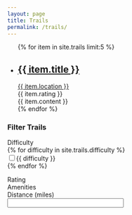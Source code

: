 ```yaml
---
layout: page
title: Trails
permalink: /trails/
---
```


<div class="clearfix">
  <div id="map-all"></div>

  <script type="text/javascript">
    var map = L.map('map-all').setView([40.350231, -105.202415], 10);
    // L.tileLayer('https://api.tiles.mapbox.com/v4/{id}/{z}/{x}/{y}.png?access_token={accessToken}', {
    //     attribution: 'Map data &copy; <a href="http://openstreetmap.org">OpenStreetMap</a> contributors, <a href="http://creativecommons.org/licenses/by-sa/2.0/">CC-BY-SA</a>, Imagery © <a href="http://mapbox.com">Mapbox</a>',
    //     maxZoom: 18,
    //     id: 'variantstudiosteam.om9o27nj',
    //     accessToken: 'pk.eyJ1IjoidmFyaWFudHN0dWRpb3N0ZWFtIiwiYSI6IkJOeWd1dWMifQ.EpahpXGBtmn_3IROFYRS5w'

    // }).addTo(map);
     L.tileLayer('http://{s}.tile.openstreetmap.org/{z}/{x}/{y}.png', {
        attribution: '&copy; <a href="http://openstreetmap.org">OpenStreetMap</a> contributors',
        maxZoom: 18
     }).addTo(map);

    {% for item in site.trails %}
        var marker = L.marker([{{ item.latitude }}, {{ item.longitude }}]);
        map.addLayer(marker);
        marker.bindPopup("<a href='{{ item.permalink }}'><strong>{{ item.title }}</strong></a>");
    {% endfor %}

  </script>
  <ul class="trails">
    {% for item in site.trails limit:5 %}
      <li itemscope class="trail-item">
        <a href="{{ item.permalink }}"><h2 class="trail-name">{{ item.title }}</h2></a>
        <!-- Needs to link to map functions -->
        <a href="{{ item.permalink }}"><div class="location">{{ item.location }}</div></a>
        <div class="rating">{{ item.rating }}</div>
        <div class="description">{{ item.content }}</div>
      </li>
    {% endfor %}
  </ul>
  <div class="trail-filter">
  	<h3>Filter Trails</h3>
  	<div class="filter-section">
  		<div>Difficulty</div>
      <form action="">
        {% for difficulty in site.trails.difficulty %}
          <div class="form-item form-type-bef-checkbox">
            <input type="checkbox" name="difficulty" value="{{ difficulty }}">{{ difficulty }}
          </div>
        {% endfor %}
      </form>
    </div>
  	<div class="filter-section">
  		<div>Rating</div>
      <!-- Needs on / off options-->
      <div class="star-icon"></div>
      <div class="star-icon"></div>
      <div class="star-icon"></div>
      <div class="star-icon"></div>
      <div class="star-icon"></div>
    </div>
  	<div class="filter-section">
  		<div>Amenities</div>
      <!-- -->
    </div>
  	<div class="filter-section">
  		<div>Distance (miles)</div>
      <input type="text" id="edit-field-distance-miles-value" name="field_distance_miles_value" value="" size="30" maxlength="128" class="form-text">
    </div>
  </div>
</div>
